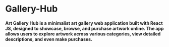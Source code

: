 # Gallery-Hub  

#### Art Gallery Hub is a minimalist art gallery web application built with React JS, designed to showcase, browse, and purchase artwork online. The app allows users to explore artwork across various categories, view detailed descriptions, and even make purchases. 
